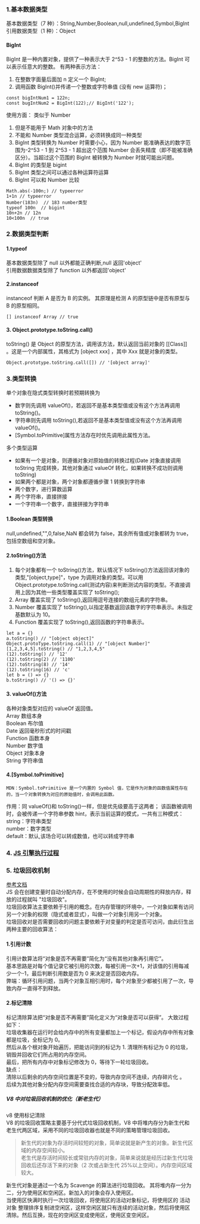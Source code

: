 ### 1.基本数据类型

基本数据类型（7 种）：String,Number,Boolean,null,undefined,Symbol,BigInt  
引用数据类型（1 种）：Object

#### BigInt

BigInt 是一种内置对象，提供了一种表示大于 2^53 - 1 的整数的方法。BigInt 可以表示任意大的整数。
有两种表示方法：

1. 在整数字面量后面加 n 定义一个 BigInt;
2. 调用函数 BigInt()并传递一个整数或字符串值 (没有 new 运算符)；

```
const bigIntNum1 = 122n;
const bugIntNum2 = BigInt(122);// BigInt('122');
```

使用方面：
类似于 Number

1. 但是不能用于 Math 对象中的方法
2. 不能和 Number 类型混合运算，必须转换成同一种类型
3. BigInt 类型转换为 Number 时需要小心，因为 Number 能准确表达的数字范围为-2^53 - 1 到 2^53 - 1 超出这个范围 Number 会丢失精度（即不能被准确区分）。当超过这个范围的 BigInt 被转换为 Number 时就可能出问题。
4. BigInt 的类型是 bigint
5. BigInt 类型之间可以通过各种运算符运算
6. BigInt 可以和 Number 比较

```
Math.abs(-100n;) // typeerror
1+1n // typeerror
Number(183n)  // 183 number类型
typeof 100n  // bigint
10n+2n // 12n
10<100n  // true
```

### 2.数据类型判断

#### 1.typeof

基本数据类型除了 null 以外都能正确判断,null 返回'object'  
引用数据数据类型除了 function 以外都返回'object'

#### 2.instanceof

instanceof 判断 A 是否为 B 的实例。 其原理是检测 A 的原型链中是否有原型与 B 的原型相同。

```
[] instanceof Array // true
```

#### 3. Object.prototype.toString.call()

toString() 是 Object 的原型方法，调用该方法，默认返回当前对象的 [[Class]] 。这是一个内部属性，其格式为 [object xxx] ，其中 Xxx 就是对象的类型。

```
Object.prototype.toString.call([]) // '[object array]'
```

### 3.类型转换

单个对象在隐式类型转换时若预期转换为

- 数字则先调用 valueOf()，若返回不是基本类型值或没有这个方法再调用 toString()。
- 字符串则先调用 toString(),若返回不是基本类型值或没有这个方法再调用 valueOf()。
- [Symbol.toPrimitive]属性方法存在时优先调用此属性方法。

多个类型运算

- 如果有一个是对象，则遵循对象对原始值的转换过程(Date 对象直接调用 toString 完成转换，其他对象通过 valueOf 转化，如果转换不成功则调用 toString)
- 如果两个都是对象，两个对象都遵循步骤 1 转换到字符串
- 两个数字，进行算数运算
- 两个字符串，直接拼接
- 一个字符串一个数字，直接拼接为字符串

#### 1.Boolean 类型转换

null,undefined,"",0,false,NaN 都会转为 false，其余所有值或对象都转为 true，包括空数组和空对象。

#### 2.toString()方法

1. 每个对象都有一个 toString()方法，默认情况下 toString()方法返回该对象的类型,"[object,type]"，type 为调用对象的类型。可以用 Object.prototype.toString.call(测试内容)来判断测试内容的类型。不直接调用上因为其他一些类型覆盖实现了 toString();
2. Array 覆盖实现了 toString(),返回用逗号连接的数组元素的字符串。
3. Number 覆盖实现了 toString(),以指定基数返回该数字的字符串表示。未指定基数默认为 10。
4. Function 覆盖实现了 toString(),返回函数的字符串表示。

```
let a = {}
a.toString() // "[object object]"
Object.protoType.toString.call(1) // "[object Number]"
[1,2,3,4,5].toString() // "1,2,3,4,5"
(12).toString() // '12'
(12).toString(2) // '1100'
(12).toString(8) // '14'
(12).toString(16) // 'c'
let b = () => {}
b.toString() // '() => {}'
```

#### 3. valueOf()方法

各种对象类型对应的 valueOf 返回值。  
Array 数组本身  
Boolean 布尔值  
Date 返回毫秒形式的时间戳  
Function 函数本身  
Number 数字值  
Object 对象本身  
String 字符串值

#### 4.[Symbol.toPrimitive]

```
MDN：Symbol.toPrimitive 是一个内置的 Symbol 值，它是作为对象的函数值属性存在的，当一个对象转换为对应的原始值时，会调用此函数。
```

作用：同 valueOf()和 toString()一样，但是优先级要高于这两者；
该函数被调用时，会被传递一个字符串参数 hint，表示当前运算的模式，一共有三种模式：  
string：字符串类型  
number：数字类型  
default：默认,该场合可以转成数值，也可以转成字符串

### 4. [JS 引擎执行过程](./JS%E5%BC%95%E6%93%8E%E6%89%A7%E8%A1%8C%E8%BF%87%E7%A8%8B.md)

### 5. 垃圾回收机制

[参考文档](https://juejin.cn/post/6981588276356317214#heading-7)  
JS 会在创建变量时自动分配内存，在不使用的时候会自动周期性的释放内存，释放的过程就叫 "垃圾回收"。  
垃圾回收算法主要依赖于引用的概念。在内存管理的环境中，一个对象如果有访问另一个对象的权限（隐式或者显式），叫做一个对象引用另一个对象。  
垃圾回收对是否需要回收的问题主要依赖于对变量的判定是否可访问，由此衍生出两种主要的回收算法：

#### 1.引用计数

引用计数算法将“对象是否不再需要”简化为“没有其他对象再引用它”。  
基本思路是对每个值记录它被引用的次数，每被引用一次+1，对该值的引用每减少一个-1，最后判断引用数是否为 0 来决定是否回收内存。  
弊端：循环引用问题，当两个对象互相引用时，每个对象至少都被引用了一次，导致内存一直得不到释放。

#### 2.标记清除

标记清除算法把“对象是否不再需要”简化定义为“对象是否可以获得”。
大致过程如下：  
垃圾收集器在运行时会给内存中的所有变量都加上一个标记，假设内存中所有对象都是垃圾，全标记为 0。  
然后从各个根对象开始遍历，把能访问到的标记为 1.
清理所有标记为 0 的垃圾，销毁并回收它们所占用的内存空间。  
最后，把所有内存中对象标记修改为 0，等待下一轮垃圾回收。  
缺点：  
清除以后剩余的内存空间位置是不变的，导致内存空间不连续，内存碎片化 。  
后续为其他对象分配内存空间需要查找合适的内存块，导致分配效率低。

##### V8 中对垃圾回收机制的优化（新老生代）

v8 使用标记清除  
V8 的垃圾回收策略主要基于分代式垃圾回收机制，V8 中将堆内存分为新生代和老生代两区域，采用不同的垃圾回收器也就是不同的策略管理垃圾回收。

> 新生代的对象为存活时间较短的对象，简单说就是新产生的对象。新生代区域的内存空间较小。  
> 老生代是存活时间较长或常驻内存的对象，简单来说就是经历过新生代垃圾回收后还存活下来的对象（2 次或占新生代 25%以上空间）。内存空间区域较大。

新生代对象是通过一个名为 Scavenge 的算法进行垃圾回收。
其将堆内存一分为二，分为使用区和空闲区。新加入的对象会存入使用区。  
当使用区快满时执行一次垃圾回收，将使用区的活动对象标记，将使用区的 活动对象 整理排序复制进空闲区，这样空闲区就只有连续的活动对象，然后将使用区清除。然后互换，现在的空闲区变成使用区，使用区变空闲区。
